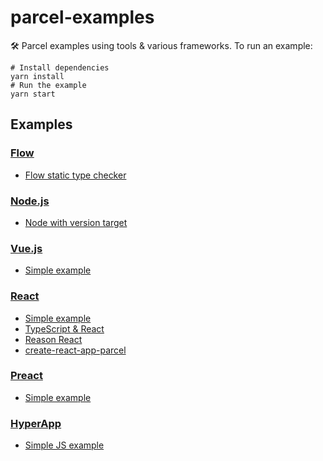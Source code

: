 # parcel-examples

🛠 Parcel examples using tools & various frameworks. To run an example:

```shell
# Install dependencies
yarn install
# Run the example
yarn start
```

## Examples

### [Flow](https://flow.org)

- [Flow static type checker](flow)

### [Node.js](https://nodejs.org/)

- [Node with version target](node)

### [Vue.js](https://vuejs.org)

- [Simple example](Vue)

### [React](https://reactjs.org)

- [Simple example](react)
- [TypeScript & React](typescript-react)
- [Reason React](reason-react)
- [create-react-app-parcel](https://github.com/sw-yx/create-react-app-parcel)

### [Preact](https://preactjs.com/)

- [Simple example](preact)

### [HyperApp](https://hyperapp.js.org/)

- [Simple JS example](hyperapp)
